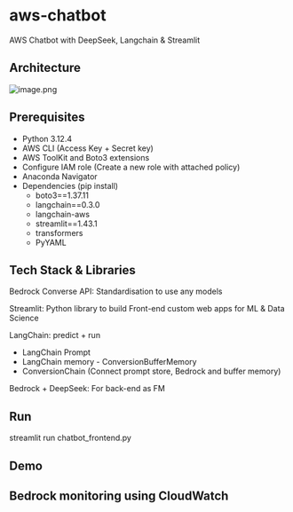 # aws-chatbot
AWS Chatbot with DeepSeek, Langchain &amp; Streamlit

## Architecture

![image.png](attachment:879f8f42-dea5-415e-b5d4-4754cbda2de7:image.png)

## Prerequisites

- Python 3.12.4
- AWS CLI (Access Key + Secret key)
- AWS ToolKit and Boto3 extensions
- Configure IAM role  (Create a new role with attached policy)
- Anaconda Navigator
- Dependencies (pip install)
    - boto3==1.37.11
    - langchain==0.3.0
    - langchain-aws
    - streamlit==1.43.1
    - transformers
    - PyYAML

## Tech Stack & Libraries

Bedrock Converse API: Standardisation to use any models

Streamlit: Python library to build Front-end custom web apps for ML & Data Science 

LangChain: predict + run

- LangChain Prompt
- LangChain memory - ConversionBufferMemory
- ConversionChain (Connect prompt store, Bedrock and buffer memory)

Bedrock + DeepSeek: For back-end as FM

## Run

streamlit run chatbot_frontend.py

## Demo

## Bedrock monitoring using CloudWatch
